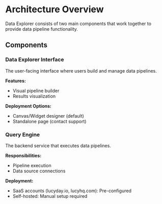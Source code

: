 # Architecture Overview

Data Explorer consists of two main components that work together to provide data pipeline functionality.

## Components

### Data Explorer Interface
The user-facing interface where users build and manage data pipelines.

**Features:**
- Visual pipeline builder
- Results visualization

**Deployment Options:**
- Canvas/Widget designer (default)
- Standalone page (contact support)

### Query Engine
The backend service that executes data pipelines.

**Responsibilities:**
- Pipeline execution
- Data source connections

**Deployment:**
- SaaS accounts (lucyday.io, lucyhq.com): Pre-configured
- Self-hosted: Manual setup required